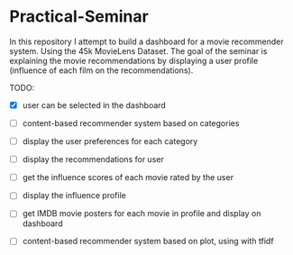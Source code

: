# Practical-Seminar

In this repository I attempt to build a dashboard for a movie recommender system. Using the 45k MovieLens Dataset.
The goal of the seminar is explaining the movie recommendations by displaying a user profile (influence of each film on the recommendations).

TODO:
  - [x] user can be selected in the dashboard
  - [ ] content-based recommender system based on categories
  - [ ] display the user preferences for each category
  - [ ] display the recommendations for user
  - [ ] get the influence scores of each movie rated by the user
  - [ ] display the influence profile


  - [ ] get IMDB movie posters for each movie in profile and display on dashboard
  - [ ] content-based recommender system based on plot, using with tfidf



